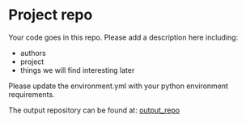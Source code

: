 # Project repo
Your code goes in this repo.
Please add a description here including: 
- authors
- project
- things we will find interesting later


Please update the environment.yml with your python environment requirements.


The output repository can be found at:
[output_repo](https://github.com/cadet/RDM-Example-Load-Wash-Elute-Output)
